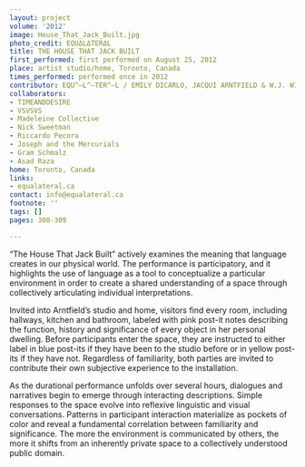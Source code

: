 ```yaml
---
layout: project
volume: '2012'
image: House_That_Jack_Built.jpg
photo_credit: EQUΔLΔTERΔL
title: THE HOUSE THAT JACK BUILT
first_performed: first performed on August 25, 2012
place: artist studio/home, Toronto, Canada
times_performed: performed once in 2012
contributor: EQU^—L^—TER^—L / EMILY DICARLO, JACQUI ARNTFIELD & W.J. WILSON
collaborators:
- TIMEANDDESIRE
- VSVSVS
- Madeleine Collective
- Nick Sweetman
- Riccardo Pecora
- Joseph and the Mercurials
- Gram Schmalz
- Asad Raza
home: Toronto, Canada
links:
- equalateral.ca
contact: info@equalateral.ca
footnote: ''
tags: []
pages: 308-309

---
```


“The House That Jack Built” actively examines the meaning that language creates in our physical world. The performance is participatory, and it highlights the use of language as a tool to conceptualize a particular environment in order to create a shared understanding of a space through collectively articulating individual interpretations.

Invited into Arntfield’s studio and home, visitors find every room, including hallways, kitchen and bathroom, labeled with pink post-it notes describing the function, history and significance of every object in her personal dwelling. Before participants enter the space, they are instructed to either label in blue post-its if they have been to the studio before or in yellow post-its if they have not. Regardless of familiarity, both parties are invited to contribute their own subjective experience to the installation. 

As the durational performance unfolds over several hours, dialogues and narratives begin to emerge through interacting descriptions. Simple responses to the space evolve into reflexive linguistic and visual conversations. Patterns in participant interaction materialize as pockets of color and reveal a fundamental correlation between familiarity and significance. The more the environment is communicated by others, the more it shifts from an inherently private space to a collectively understood public domain.
